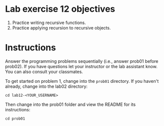 # Lab exercise 12 objectives
1. Practice writing recursive functions.
2. Practice applying recursion to recursive objects.


# Instructions
Answer the programming problems sequentially (i.e., answer prob01 before prob02). 
If you have questions let your instructor or the lab assistant know. You can also consult your classmates.

To get started on problem 1, change into the `prob01` directory. If you haven't already, change into the lab02 directory:
```
cd lab12-<YOUR_USERNAME>
```

Then change into the prob01 folder and view the README for its instructions:
```
cd prob01
```
